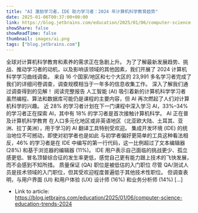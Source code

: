 ```yaml
---
title: "AI 激励学习者，IDE 助力学习者：2024 年计算机科学教育趋势"
date: 2025-01-06T00:37:00+00:00
link: https://blog.jetbrains.com/education/2025/01/06/computer-science-education-trends-2024
showShare: false
showReadTime: false
thumbnail: images/ai.png
tags: ["blog.jetbrains.com"]
---
```

全球对计算机科学教育和素养的需求正在急剧上升。 为了了解最新发展趋势、挑战、推动学习者的动机，以及影响该领域的其他因素，我们开展了 2024 计算机科学学习曲线调查。 来自 16 个国家/地区和七个大区的 23,991 多名学习者完成了我们的详细问卷调查，调查规模相当于一年多的信息收集工作。 深入了解我们通过调查得到的见解！ 阅读完整报告 人工智能 (AI) 吸引着新的计算机科学学习者 虽然编程、算法和数据库可能仍是课程的主要内容，但 AI 再次燃起了人们对计算机科学的兴趣。 近 28% 的学习者计划在下一门课程中深入学习 AI，33%–34% 的学习者正在探索 AI，其中有 18% 的学习者是首次接触计算机科学。 AI 正在普及计算机科学教育 在人口多元化地区或非英语地区（北亚欧大陆、土耳其、亚洲、拉丁美洲），用于学习的 AI 翻译工具特别受欢迎。 集成开发环境 (IDE) 的统治地位不可撼动，即使对初学者也是如此 与初学者偏好更简单的工具这种看法相反，46% 的学习者是在 IDE 中编写的第一行代码，这一比例超过了文本编辑器 (28%) 和基于浏览器的编辑器 (11%)。 IDE 用户表示自己面临的挑战更少、孤立感更低、冒名顶替综合征的发生率更低，感觉自己更有能力跟上技术的飞快发展，而不会感到不知所措。 质量保证 (QA) 职位是被低估的入门职位 尽管 QA/测试人员是技术领域的入门职位，但其受欢迎程度普遍低于其他技术性职位。 但调查表明，与用户界面 (UI) 和用户体验 (UX) 设计师 (16%) 和业务分析师 (14%) […]

- Link to article: https://blog.jetbrains.com/education/2025/01/06/computer-science-education-trends-2024